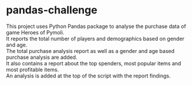 # pandas-challenge
This project uses Python Pandas package to analyse the purchase data of game Heroes of Pymoli.<br>
It reports the total number of players and demographics based on gender and age.<br> 
The total purchase analysis report as well as a gender and age based purchase analysis are added.<br>
It also contains a report about the top spenders, most popular items and most profitable items.<br>
An analysis is added at the top of the script with the report findings.<br>